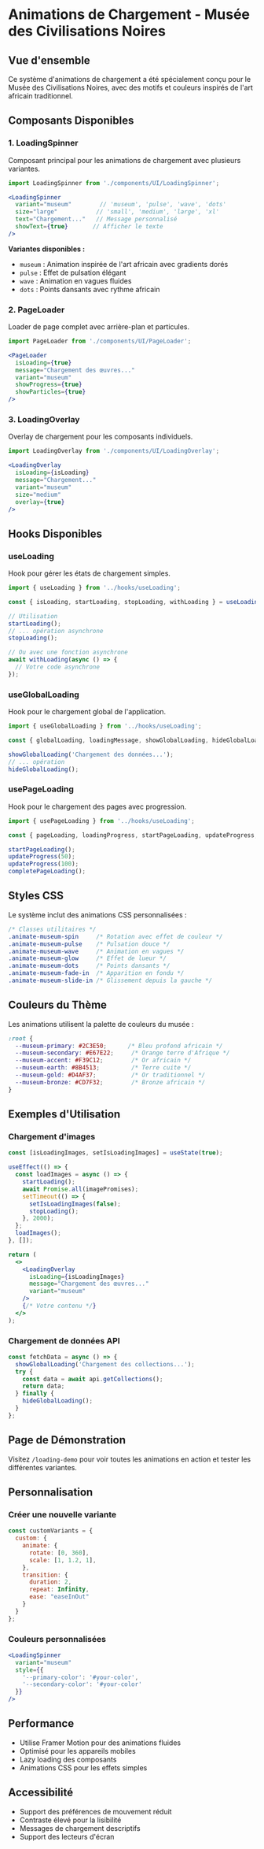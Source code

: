 # Animations de Chargement - Musée des Civilisations Noires

## Vue d'ensemble

Ce système d'animations de chargement a été spécialement conçu pour le Musée des Civilisations Noires, avec des motifs et couleurs inspirés de l'art africain traditionnel.

## Composants Disponibles

### 1. LoadingSpinner
Composant principal pour les animations de chargement avec plusieurs variantes.

```jsx
import LoadingSpinner from './components/UI/LoadingSpinner';

<LoadingSpinner
  variant="museum"        // 'museum', 'pulse', 'wave', 'dots'
  size="large"           // 'small', 'medium', 'large', 'xl'
  text="Chargement..."   // Message personnalisé
  showText={true}       // Afficher le texte
/>
```

**Variantes disponibles :**
- `museum` : Animation inspirée de l'art africain avec gradients dorés
- `pulse` : Effet de pulsation élégant
- `wave` : Animation en vagues fluides
- `dots` : Points dansants avec rythme africain

### 2. PageLoader
Loader de page complet avec arrière-plan et particules.

```jsx
import PageLoader from './components/UI/PageLoader';

<PageLoader
  isLoading={true}
  message="Chargement des œuvres..."
  variant="museum"
  showProgress={true}
  showParticles={true}
/>
```

### 3. LoadingOverlay
Overlay de chargement pour les composants individuels.

```jsx
import LoadingOverlay from './components/UI/LoadingOverlay';

<LoadingOverlay
  isLoading={isLoading}
  message="Chargement..."
  variant="museum"
  size="medium"
  overlay={true}
/>
```

## Hooks Disponibles

### useLoading
Hook pour gérer les états de chargement simples.

```jsx
import { useLoading } from '../hooks/useLoading';

const { isLoading, startLoading, stopLoading, withLoading } = useLoading();

// Utilisation
startLoading();
// ... opération asynchrone
stopLoading();

// Ou avec une fonction asynchrone
await withLoading(async () => {
  // Votre code asynchrone
});
```

### useGlobalLoading
Hook pour le chargement global de l'application.

```jsx
import { useGlobalLoading } from '../hooks/useLoading';

const { globalLoading, loadingMessage, showGlobalLoading, hideGlobalLoading } = useGlobalLoading();

showGlobalLoading('Chargement des données...');
// ... opération
hideGlobalLoading();
```

### usePageLoading
Hook pour le chargement des pages avec progression.

```jsx
import { usePageLoading } from '../hooks/useLoading';

const { pageLoading, loadingProgress, startPageLoading, updateProgress, completePageLoading } = usePageLoading();

startPageLoading();
updateProgress(50);
updateProgress(100);
completePageLoading();
```

## Styles CSS

Le système inclut des animations CSS personnalisées :

```css
/* Classes utilitaires */
.animate-museum-spin     /* Rotation avec effet de couleur */
.animate-museum-pulse    /* Pulsation douce */
.animate-museum-wave     /* Animation en vagues */
.animate-museum-glow     /* Effet de lueur */
.animate-museum-dots     /* Points dansants */
.animate-museum-fade-in  /* Apparition en fondu */
.animate-museum-slide-in /* Glissement depuis la gauche */
```

## Couleurs du Thème

Les animations utilisent la palette de couleurs du musée :

```css
:root {
  --museum-primary: #2C3E50;      /* Bleu profond africain */
  --museum-secondary: #E67E22;     /* Orange terre d'Afrique */
  --museum-accent: #F39C12;        /* Or africain */
  --museum-earth: #8B4513;         /* Terre cuite */
  --museum-gold: #D4AF37;          /* Or traditionnel */
  --museum-bronze: #CD7F32;        /* Bronze africain */
}
```

## Exemples d'Utilisation

### Chargement d'images
```jsx
const [isLoadingImages, setIsLoadingImages] = useState(true);

useEffect(() => {
  const loadImages = async () => {
    startLoading();
    await Promise.all(imagePromises);
    setTimeout(() => {
      setIsLoadingImages(false);
      stopLoading();
    }, 2000);
  };
  loadImages();
}, []);

return (
  <>
    <LoadingOverlay
      isLoading={isLoadingImages}
      message="Chargement des œuvres..."
      variant="museum"
    />
    {/* Votre contenu */}
  </>
);
```

### Chargement de données API
```jsx
const fetchData = async () => {
  showGlobalLoading('Chargement des collections...');
  try {
    const data = await api.getCollections();
    return data;
  } finally {
    hideGlobalLoading();
  }
};
```

## Page de Démonstration

Visitez `/loading-demo` pour voir toutes les animations en action et tester les différentes variantes.

## Personnalisation

### Créer une nouvelle variante
```jsx
const customVariants = {
  custom: {
    animate: {
      rotate: [0, 360],
      scale: [1, 1.2, 1],
    },
    transition: {
      duration: 2,
      repeat: Infinity,
      ease: "easeInOut"
    }
  }
};
```

### Couleurs personnalisées
```jsx
<LoadingSpinner
  variant="museum"
  style={{
    '--primary-color': '#your-color',
    '--secondary-color': '#your-color'
  }}
/>
```

## Performance

- Utilise Framer Motion pour des animations fluides
- Optimisé pour les appareils mobiles
- Lazy loading des composants
- Animations CSS pour les effets simples

## Accessibilité

- Support des préférences de mouvement réduit
- Contraste élevé pour la lisibilité
- Messages de chargement descriptifs
- Support des lecteurs d'écran

